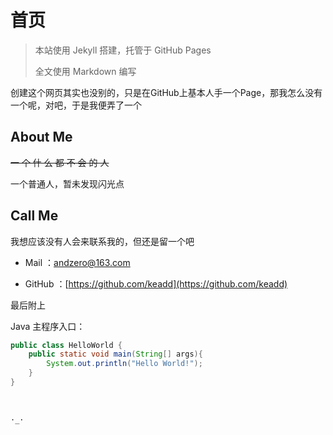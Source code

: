 # 首页



> 本站使用 Jekyll 搭建，托管于 GitHub Pages 
>
> 全文使用 Markdown 编写



创建这个网页其实也没别的，只是在GitHub上基本人手一个Page，那我怎么没有一个呢，对吧，于是我便弄了一个



## About Me

~~一 个 什 么 都 不 会 的 人~~

一个普通人，暂未发现闪光点



## Call Me

我想应该没有人会来联系我的，但还是留一个吧


+ Mail ：andzero@163.com

+ GitHub ：[https://github.com/keadd](https://github.com/keadd)



最后附上

Java 主程序入口：

```java
public class HelloWorld {
    public static void main(String[] args){
        System.out.println("Hello World!");
    }
}
```



<br/>

`·_·`

